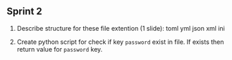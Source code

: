 ## Sprint 2

1. Describe structure  for these file extention (1 slide):
toml
yml
json
xml
ini

2. Create python script for check if key `password` exist in file. 
If exists then return value for `password` key.